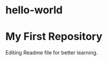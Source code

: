 # hello-world
My First Repository
=========================================

Editing Readme file for better learning.
